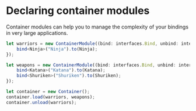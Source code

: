 # Declaring container modules
Container modules can help you to manage the complexity of your bindings in very large applications.

```ts
let warriors = new ContainerModule((bind: interfaces.Bind, unbind: interfaces.Unbind) => {
    bind<Ninja>("Ninja").to(Ninja);
});

let weapons = new ContainerModule((bind: interfaces.Bind, unbind: interfaces.Unbind) => {
    bind<Katana>("Katana").to(Katana);
    bind<Shuriken>("Shuriken").to(Shuriken);
});

let container = new Container();
container.load(warriors, weapons);
container.unload(warriors);
```

